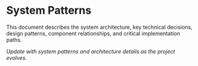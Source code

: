 # System Patterns

This document describes the system architecture, key technical decisions, design patterns, component relationships, and critical implementation paths.

_Update with system patterns and architecture details as the project evolves._
